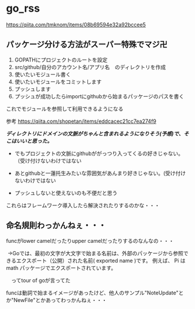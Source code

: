# go_rss

https://qiita.com/tmknom/items/08b69594e32a92bccee5

## パッケージ分ける方法がスーパー特殊でマジ卍

1. GOPATHにプロジェクトのルートを設定
1. src/github/自分のアカウント名/アプリ名　のディレクトリを作成
1. 使いたいモジュール書く
1. 使いたいモジュールをコミットします
1. プッシュします
1. プッシュが成功したらimportにgithubから始まるパッケージのパスを書く

これでモジュールを参照して利用できるようになる

参考
https://qiita.com/shopetan/items/eddcacec21cc7ea274f9

***ディレクトリにドメインの文脈がちゃんと含まれるようになりそう(予感)で、そこはいいと思った。***

- でもプロジェクトの文脈にgithubががっつり入ってくるの好きじゃない。（受け付けないわけではない

- あとgithubと一蓮托生みたいな雰囲気があんまり好きじゃない。(受け付けないわけではない

- プッシュしないと使えないのも不便だと思う

これらはフレームワーク導入したら解決されたりするのかな・・・

## 命名規則わっかんねぇ・・・

funcがlower camelだったりupper camelだったりするのなんなの・・・


  →Goでは、最初の文字が大文字で始まる名前は、外部のパッケージから参照できるエクスポート（公開）された名前( exported name )です。 例えば、 Pi は math パッケージでエクスポートされています。


  　ってtour of goが言ってた


funcは動詞で始まるイメージがあったけど、他人のサンプル"NoteUpdate"とか"NewFile"とかあってわっかんねぇ・・・

